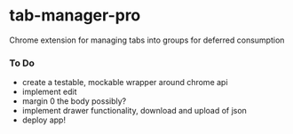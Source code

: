 # tab-manager-pro
Chrome extension for managing tabs into groups for deferred consumption

### To Do ###
- create a testable, mockable wrapper around chrome api
- implement edit
- margin 0 the body possibly?
- implement drawer functionality, download and upload of json
- deploy app!